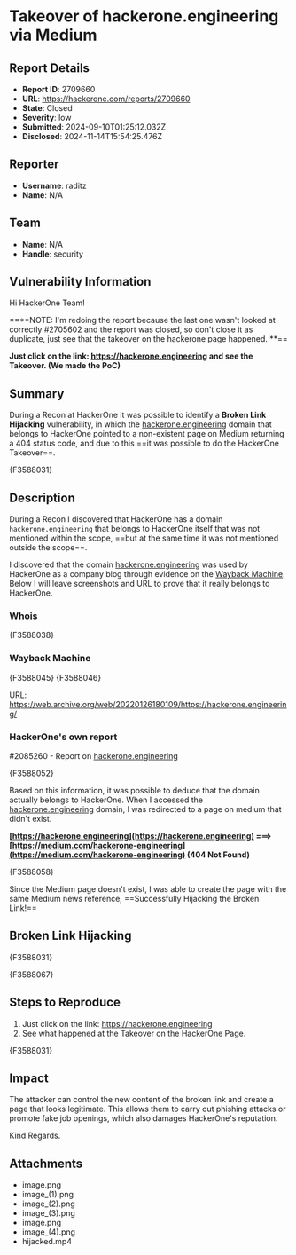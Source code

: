 # Takeover of hackerone.engineering via Medium 

## Report Details
- **Report ID**: 2709660
- **URL**: https://hackerone.com/reports/2709660
- **State**: Closed
- **Severity**: low
- **Submitted**: 2024-09-10T01:25:12.032Z
- **Disclosed**: 2024-11-14T15:54:25.476Z

## Reporter
- **Username**: raditz
- **Name**: N/A

## Team
- **Name**: N/A
- **Handle**: security

## Vulnerability Information
Hi HackerOne Team!

==**NOTE: I'm redoing the report because the last one wasn't looked at correctly #2705602 and the report was closed, so don't close it as duplicate, just see that the takeover on the hackerone page happened. **==

**Just click on the link: https://hackerone.engineering and see the Takeover. (We made the PoC)**

## Summary

During a Recon at HackerOne it was possible to identify a **Broken Link Hijacking** vulnerability, in which the [hackerone.engineering](https://hackerone.engineering) domain that belongs to HackerOne pointed to a non-existent page on Medium returning a 404 status code, and due to this ==it was possible to do the HackerOne Takeover==.

{F3588031}

## Description

During a Recon I discovered that HackerOne has a domain `hackerone.engineering` that belongs to HackerOne itself that was not mentioned within the scope, ==but at the same time it was not mentioned outside the scope==.

I discovered that the domain [hackerone.engineering](https://hackerone.engineering) was used by HackerOne as a company blog through evidence on the [Wayback Machine](https://web.archive.org/). Below I will leave screenshots and URL to prove that it really belongs to HackerOne.

### Whois

{F3588038}

### Wayback Machine

{F3588045}
{F3588046}

URL: https://web.archive.org/web/20220126180109/https://hackerone.engineering/

### HackerOne's own report

#2085260 - Report on [hackerone.engineering](https://hackerone.engineering ) 

{F3588052}

Based on this information, it was possible to deduce that the domain actually belongs to HackerOne. When I accessed the [hackerone.engineering](https://hackerone.engineering) domain, I was redirected to a page on medium that didn't exist.

**[https://hackerone.engineering](https://hackerone.engineering) ===> [https://medium.com/hackerone-engineering](https://medium.com/hackerone-engineering) (404 Not Found)**

{F3588058}

Since the Medium page doesn't exist, I was able to create the page with the same Medium news reference, ==Successfully Hijacking the Broken Link!==

## Broken Link Hijacking

{F3588031}

{F3588067}

## Steps to Reproduce

1. Just click on the link: https://hackerone.engineering
2. See what happened at the Takeover on the HackerOne Page.

{F3588031}

## Impact

The attacker can control the new content of the broken link and create a page that looks legitimate. This allows them to carry out phishing attacks or promote fake job openings, which also damages HackerOne's reputation.

Kind Regards.

## Attachments
- image.png
- image_(1).png
- image_(2).png
- image_(3).png
- image.png
- image_(4).png
- hijacked.mp4
